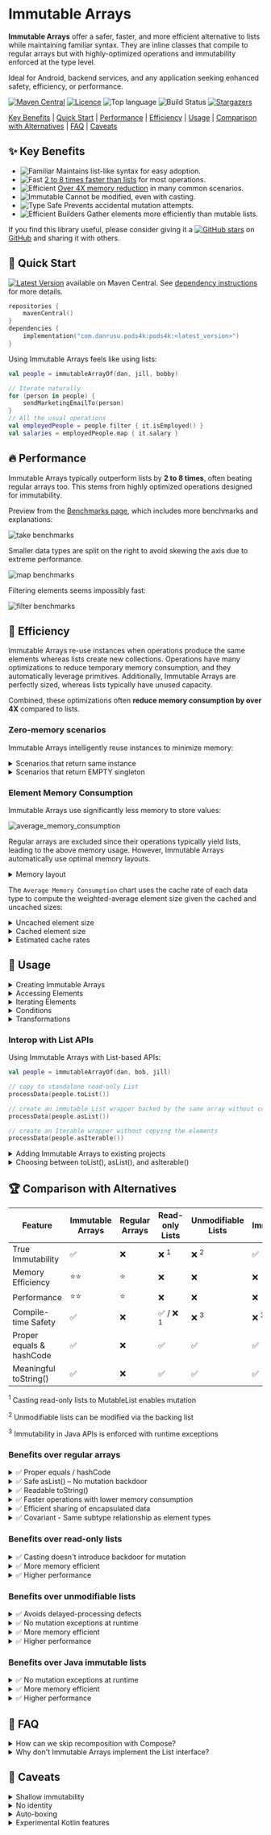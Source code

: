 # Immutable Arrays

**Immutable Arrays** offer a safer, faster, and more efficient alternative to lists while maintaining familiar syntax.
They are inline classes that compile to regular arrays but with highly-optimized operations and immutability enforced at
the type level.

Ideal for Android, backend services, and any application seeking enhanced safety, efficiency, or performance.

[![Maven Central][maven-central-badge]][maven-central-url]
[![Licence][license-badge]][license-url]
![Top language][top-language-badge]
![Build Status][build-status-badge]
[![Stargazers][stars-badge]][stars-url]

[Key Benefits](#-key-benefits) |
[Quick Start](#-quick-start) |
[Performance](#-performance) |
[Efficiency](#-efficiency) |
[Usage](#-usage) |
[Comparison with Alternatives](#-comparison-with-alternatives) |
[FAQ](#-faq) |
[Caveats](#-caveats)

## ✨ Key Benefits

* ![Familiar][familiar-shield] Maintains list-like syntax for easy adoption.
* ![Fast][fast-shield] [2 to 8 times faster than lists](BENCHMARKS.md) for most operations.
* ![Efficient][efficient-shield] [Over 4X memory reduction](#-efficiency) in many common scenarios.
* ![Immutable][immutable-shield] Cannot be modified, even with casting.
* ![Type Safe][type-safe-shield] Prevents accidental mutation attempts.
* ![Efficient Builders][efficient-builders-shield] Gather elements more efficiently than mutable lists.

If you find this library useful, please consider giving it a [![GitHub stars][github-stars-shield]][github-url]
on [GitHub][github-url] and sharing it with others.

## 🚀 Quick Start

[![Latest Version][latest-version-shield]][maven-central-url] available on Maven Central.
See [dependency instructions](../README.md#installation) for more details.

```kotlin
repositories {
    mavenCentral()
}
dependencies {
    implementation("com.danrusu.pods4k:pods4k:<latest_version>")
}
```

Using Immutable Arrays feels like using lists:

```kotlin
val people = immutableArrayOf(dan, jill, bobby)

// Iterate naturally
for (person in people) {
    sendMarketingEmailTo(person)
}
// All the usual operations
val employedPeople = people.filter { it.isEmployed() }
val salaries = employedPeople.map { it.salary }
```

## 🔥 Performance

Immutable Arrays typically outperform lists by **2 to 8 times**, often beating regular arrays too. This stems from
highly optimized operations designed for immutability.

Preview from the [Benchmarks page](BENCHMARKS.md), which includes more benchmarks and explanations:

![take benchmarks](./resources/benchmarks/take.png)

Smaller data types are split on the right to avoid skewing the axis due to extreme performance.

![map benchmarks](./resources/benchmarks/map.png)

Filtering elements seems impossibly fast:

![filter benchmarks](./resources/benchmarks/filter.png)

## 🎯 Efficiency

Immutable Arrays re-use instances when operations produce the same elements whereas lists create new collections.
Operations have many optimizations to reduce temporary memory consumption, and they automatically leverage primitives.
Additionally, Immutable Arrays are perfectly sized, whereas lists typically have unused capacity.

Combined, these optimizations often **reduce memory consumption by over 4X** compared to lists.

### Zero-memory scenarios

Immutable Arrays intelligently reuse instances to minimize memory:

<details>
<summary>Scenarios that return same instance</summary>

These scenarios return `this` without allocating any memory:

| Operation                         | Returns `this` when                 |
|-----------------------------------|-------------------------------------|
| `take(n)`                         | `n >= size`                         |
| `takeWhile { condition }`         | all elements meet the condition     |
| `takeLast(n)`                     | `n >= size`                         |
| `takeLastWhile { condition }`     | all elements meet the condition     |
| `drop(n)`                         | `n == 0`                            |
| `dropWhile { condition }`         | first element fails condition       |
| `dropLast(n)`                     | `n == 0`                            |
| `dropLastWhile { condition }`     | last element fails condition        |
| `sorted()`                        | `size <= 1`                         |
| `sortedDescending()`              | `size <= 1`                         |
| `sortedBy { selector }`           | `size <= 1`                         |
| `sortedByDescending { selector }` | `size <= 1`                         |
| `sortedWith(comparator)`          | `size <= 1`                         |
| `shuffled()` & `shuffled(random)` | `size <= 1`                         |
| `distinct()`                      | `size <= 1`                         |
| `distinctBy { selector }`         | `size <= 1`                         |
| `plus(otherArray)`                | `otherArray.isEmpty()` & vice versa |

These scenarios allocate memory to track elements, but discard it returning the original instance when all elements are
included:

| Operation                     | Returns `this` when               |
|-------------------------------|-----------------------------------|
| `filter { condition }`        | all elements meet the condition   |
| `filterIndexed { condition }` | all elements meet the condition   |
| `filterNot { condition }`     | all elements fail the condition   |
| `distinct()`                  | all elements are distinct         |
| `distinctBy { selector }`     | selector produces distinct values |

</details>

<details>
<summary>Scenarios that return EMPTY singleton</summary>

These scenarios return the `EMPTY` singleton without allocating any memory:

| Operation                                           | Returns `EMPTY` singleton when      |
|-----------------------------------------------------|-------------------------------------|
| `emptyImmutableArray()` & 8 primitive variants      | always                              |
| `immutableArrayOf()`                                | no arguments provided               |
| `ImmutableArray(n) { init }` & 8 primitive variants | `n == 0`                            |
| `regularArray.toImmutableArray()`                   | `isEmpty()`                         |
| `copyFrom(array, startIndex, size)`                 | `size == 0`                         |
| `take(n)`                                           | `n == 0`                            |
| `takeWhile { condition }`                           | first element fails condition       |
| `takeLast(n)`                                       | `n == 0`                            |
| `takeLastWhile { condition }`                       | last element fails condition        |
| `drop(n)`                                           | `n >= size`                         |
| `dropWhile { condition }`                           | all elements fail condition         |
| `dropLast(n)`                                       | `n >= size`                         |
| `dropLastWhile { condition }`                       | all elements fail condition         |
| `map { selector }`                                  | `isEmpty()`                         |
| `mapIndexed { selector }`                           | `isEmpty()`                         |
| `sorted()`                                          | `isEmpty()`                         |
| `sortedDescending()`                                | `isEmpty()`                         |
| `sortedBy { selector }`                             | `isEmpty()`                         |
| `sortedByDescending { selector }`                   | `isEmpty()`                         |
| `sortedWith(comparator)`                            | `isEmpty()`                         |
| `shuffled()` & `shuffled(random)`                   | `isEmpty()`                         |
| `distinct()`                                        | `isEmpty()`                         |
| `distinctBy { selector }`                           | `isEmpty()`                         |
| `plus(otherArray)`                                  | `isEmpty() && otherArray.isEmpty()` |
| `toTypedImmutableArray()`                           | `isEmpty()`                         |
| `zip(other)`                                        | `isEmpty()` or `other.isEmpty()`    |

These scenarios allocate memory to track elements, but return `EMPTY` singleton when no elements are included:

| Operation                                               | Returns `EMPTY` singleton when    |
|---------------------------------------------------------|-----------------------------------|
| `ImmutableArray.Builder.build()` & 8 primitive variants | `isEmpty()`                       |
| `immutableArrayOfNotNull(...)`                          | all arguments are null            |
| `buildImmutableArray { ... }` & 8 primitive variants    | no elements added                 |
| `iterable.toImmutableArray()`                           | the iterable is empty             |
| `sequence.toImmutableArray()`                           | the sequence is empty             |
| `filter { condition }`                                  | all elements meet the condition   |
| `filterIndexed { condition }`                           | all elements meet the condition   |
| `filterNot { condition }`                               | all elements fail the condition   |
| `filterNotNull()`                                       | all elements are null             |
| `mapNotNull { selector }`                               | all elements are null             |
| `mapIndexedNotNull { selector }`                        | all elements are null             |
| `distinct()`                                            | all elements are distinct         |
| `distinctBy { selector }`                               | selector produces distinct values |
| `flatMap { selector }`                                  | all nested collections are empty  |
| `flatten()`                                             | all nested arrays are empty       |

</details>

### Element Memory Consumption

Immutable Arrays use significantly less memory to store values:

![average_memory_consumption](./resources/memory/AverageMemory.png)

Regular arrays are excluded since their operations typically yield lists, leading to the above memory usage. However,
Immutable Arrays automatically use optimal memory layouts.

<details>
<summary>Memory layout</summary>

Here's an example where we code naturally and automatically benefit from primitives:

![Memory Layout of Immutable Arrays](./resources/memory/immutable-array-memory-layout.drawio.png)

Note that the `values` Immutable Array variable directly references a primitive `IntArray` in the generated bytecode.

Immutable Array operations produce Immutable Arrays in order to preserve immutability guarantees. However, most
regular-array operations produce lists resulting in the following memory layout:

![Memory Layout of Read-only Lists](./resources/memory/list-memory-layout.drawio.png)

Unlike lists or regular arrays, Immutable Arrays also dynamically switch to the most optimal data type:

```kotlin
// ImmmutableArray<Person>
val people = immutableArrayOf(dan, bob, jill)

// ImmutableFloatArray storing primitive floats!
val peopleWeights = people.map { it.weightKg }
```

</details>

The `Average Memory Consumption` chart uses the cache rate of each data type to compute the weighted-average element
size given the cached and uncached sizes:

<details>
<summary>Uncached element size</summary>

Immutable Arrays store primitives whereas lists store references to wrapper objects. Each wrapper incurs extra overhead
from the object header and padding. Combined with the reference to each wrapper, this results in much higher memory
consumption:

![uncached values](./resources/memory/UncachedValues.png)

</details>

<details>
<summary>Cached element size</summary>

The JVM maintains a small cache of boxed primitive values:

* All `Boolean` and `Byte` values.
* `Char` ASCII values between `0` and `127`.
* `Short`, `Int`, & `Long` values between `-128` and `127`.
* `Float` and `Double` values are never cached.

Storing references to cached wrappers often takes more memory than storing the values directly with Immutable Arrays:

![cached values](./resources/memory/CachedValues.png)

Note that the cache is bypassed when calling the constructor directly (E.g.`java.lang.Boolean(true)`,
`java.lang.Integer(0)`, etc.). This can happen in generic utilities that use reflection to fetch the class by name and
call the constructor making it easy to miss these types of inefficiencies.

</details>

<details>
<summary>Estimated cache rates</summary>

These estimates represent the average percentage of values that use the JVM cache for use-cases that store values in
lists. Lists typically store user data as opposed to all values that we encounter in code. For example, loops are common
and loop counters are usually small, but storing loop counters in lists isn't common.

| Data Type         | Caching Range    | Estimated Cache Rate |
|-------------------|------------------|----------------------|
| Boolean           | `true & false`   | 100%                 |
| Byte              | `-128 to 127`    | 100%                 |
| Char              | ASCII `0 to 127` | 90%                  |
| Short             | `-128 to 127`    | 70%                  |
| Int               | `-128 to 127`    | 50%                  |
| Float             | N/A              | 0%                   |
| Long <sup>1</sup> | `-128 to 127`    | 5%                   |
| Double            | N/A              | 0%                   |

<sup>1</sup> `Long` is chosen when anticipating larger values, such as when storing salaries in cents, but all salaries
are greater than $1.27 making the cache useless in this scenario.

</details>

## 📖 Usage

<details>
<summary>Creating Immutable Arrays</summary>

#### Regular Creation

```kotlin
// Empty Arrays
emptyImmutableArray<String>() // generic ImmutableArray<String>
emptyImmutableBooleanArray() // primitive ImmutableBooleanArray
// ...

// From Values
immutableArrayOf("Bob", "Jane") // ImmutableArray<String>
immutableArrayOf(1, 2, 3) // primitive int array
immutableArrayOf<Int>(1, 2, 3) // generic array with boxed integers

// Generated Elements
ImmutableArray(size = 3) { it.toString() } // ["0", "1", "2"]
ImmutableIntArray(size = 5) { it * it } // [0, 1, 4, 9, 16]

// From Existing Collections
listOfStrings.toImmutableArray() // ImmutableArray<String>
listOfIntegers.toImmutableArray() // primitive ImmutableIntArray
listOfIntegers.toImmutableArray<Int>() // generic ImmutableArray<Int>
// similarly with conversions from regular arrays or other iterables like Set, etc.


```

#### With Build Functions

Use build functions for unknown sizes — they're more efficient than collecting elements in a mutable list.

```kotlin
// Creates generic ImmutableArray<Person>
val adults = buildImmutableArray<Person> {
    for (person in people) {
        if (person.age >= 18) add(person)
    }
}

// Creates primitive ImmutableIntArray
val favoriteNumbers = buildImmutableIntArray {
    people.forEach { addAll(it.favoriteNumbers) }
}
```

#### With Builders

Use immutable-array builders when accumulating values in more complex scenarios. They're more efficient than
accumulating values in a mutable list.

```kotlin
fun getTopStocks(): ImmutableArray<Stock> {
    val topStocksBuilder = ImmutableArray.Builder<Stock>()

    addTrendingStocks(topStocksBuilder)
    addFastestGrowingStocks(topStocksBuilder)

    return topStocksBuilder.build()
}

// primitive variants also have builders e.g. ImmutableBooleanArray.Builder()
```

</details>

<details>
<summary>Accessing Elements</summary>

#### By Position

```kotlin
val names = immutableArrayOf("Dan", "Bob", "Jill")

names[0] // "Dan"
val (first, _, third) = names // first = "Dan", third = "Jill"

// Special access methods
names.single() // similarly with singleOrNull()
names.first() // similarly with firstOrNUll()
names.last() // similarly with lastOrNull()
```

#### By Condition

```kotlin
val numbers = immutableArrayOf(1, 4, 5, 6)

val firstEvenNumber = numbers.first { it % 2 == 0 } // 4
val lastOddNumber = numbers.last { it % 2 == 1 } // 5
// similarly with firstOrNull { condition } and lastOrNull { condition }

numbers.single { it % 3 == 0 } // 6
// similarly with singleOrNull
```

</details>

<details>
<summary>Iterating Elements</summary>

```kotlin
val names = immutableArrayOf("Dan", "Bob", "Jill")

// For-Loop
for (name in names) {
    println(name)
}

// ForEach
names.forEach { println(it) }
names.forEachIndexed { index, name -> println("$index: name") }

// Sequence
names.asSequence()
    .filter { /* ... */ }
    .forEach { /* ... */ }

// Iterator
names.asIterable()

val iterator = names.iterator()
while (iterator.hasNext()) {
    //...
}
```

</details>

<details>
<summary>Conditions</summary>

#### Element Conditions

```kotlin
val names = immutableArrayOf("Dan", "Bobby", "Jill")

"Jill" in names // true
names.contains("Joe") // false
names.isEmpty() // false

names.all { it.isNotEmpty() } // true
names.any { it.startsWith("B") } // true
names.none { it.length > 10 } // true
// etc.
```

#### Array Equality Conditions

Structural equality (double `==`) works as expected. Kotlin prevents using `===` (referential equality) because
Immutable Arrays are erased at compile time. Instead, use `referencesSameArrayAs` to check if two instances reference
the same underlying array:

```kotlin
val names = immutableArrayOf("Dan", "Jill")
val sameNames = immutableArrayOf("Dan", "Jill")

// true since they contain identical values
names == sameNames // regular equality

// false since they were created separately 
names.referencesSameArrayAs(sameNames) // referential equality of the array

// Immutability allows us to safely share instances behind the scenes
names.take(100).referencesSameArrayAs(names) // true
names.filter { it.isNotEmpty() }.referencesSameArrayAs(names) // true
// etc.
```

</details>

<details>
<summary>Transformations</summary>

```kotlin
val names = immutableArrayOf("Dan", "Bobby", "Jill")

names.map { it.length } // [3, 5, 4]
names.filter { it.length <= 4 } // ["Dan", "Jill"]
names.take(2) // ["Dan", "Bobby"]
names.sorted() // ["Bobby", "Dan", "Jill"]
names.partition { it.length % 2 == 0 } // Pair(["Jill"], ["Dan", "Bobby"])
// etc.
```

</details>

### Interop with List APIs

Using Immutable Arrays with List-based APIs:

```kotlin
val people = immutableArrayOf(dan, bob, jill)

// copy to standalone read-only List
processData(people.toList())

// create an immutable List wrapper backed by the same array without copying elements
processData(people.asList())

// create an Iterable wrapper without copying the elements
processData(people.asIterable())
```

<details>
<summary>Adding Immutable Arrays to existing projects</summary>

You can transition to Immutable Arrays gradually, without needing to replace all lists at once. This can be tackled at
the class, package, or module level. The boundaries that interact with other parts of the application can expose
Immutable Arrays as regular collections using `toList`, `asList`, or `asIterable`. As adoption progresses, the boundary
layers can be updated to operate on Immutable Arrays directly for optimal efficiency.

Mutable lists that are used for accumulating elements can also be replaced with Immutable Array builders as these
builders are much more efficient.

</details>

<details>
<summary>Choosing between toList(), asList(), and asIterable()</summary>

For reference types, like `ImmutableArray<Person>`, use `asList()` or `asIterable()`. These create a tiny wrapper over
the same array without copying the elements so it's extremely memory efficient and fast. Using `asList()` supports
random access while `asIterable()` forces sequential access patterns.

For the 8 primitive variants, such as `ImmutableFloatArray`, exposing these to list APIs will auto-box elements:

* Use `asList()` or `asIterable()` when the number of accesses won't exceed the number of elements as this minimizes
  auto-boxing since elements will get auto-boxed lazily each time they are accessed.
* For everything else, use `toList()` to copy and auto-box all values upfront into a separate collection and avoid
  additional auto-boxing if the number of accesses might exceed the number of elements.

Using `asList()` or `asIterable()` uses less up-front memory and also reduces the garbage collection overhead for use
cases that process elements without retaining them, such as when summing their values. Processing elements one at a time
only retains a reference to the most recent one. The garbage collection step traverses live objects so it's unaffected
by large numbers of discarded wrappers making this usage pattern extremely fast and efficient.

</details>

## 🏆 Comparison with Alternatives

| Feature                  | Immutable Arrays | Regular Arrays | Read-only Lists    | Unmodifiable Lists | Java Immutable Lists |
|--------------------------|------------------|----------------|--------------------|--------------------|----------------------|
| True Immutability        | ✅                | ❌              | ❌ <sup>1</sup>     | ❌ <sup>2</sup>     | ✅                    |
| Memory Efficiency        | ⭐⭐               | ⭐              | ❌                  | ❌                  | ❌                    |
| Performance              | ⭐⭐               | ⭐              | ❌                  | ❌                  | ❌                    |
| Compile-time Safety      | ✅                | ❌              | ✅ / ❌ <sup>1</sup> | ❌ <sup>3</sup>     | ❌ <sup>3</sup>       |
| Proper equals & hashCode | ✅                | ❌              | ✅                  | ✅                  | ✅                    |
| Meaningful toString()    | ✅                | ❌              | ✅                  | ✅                  | ✅                    |

<sup>1</sup> Casting read-only lists to MutableList enables mutation

<sup>2</sup> Unmodifiable lists can be modified via the backing list

<sup>3</sup> Immutability in Java APIs is enforced with runtime exceptions

### Benefits over regular arrays

<details>
<summary>✅ Proper equals / hashCode</summary>

Unlike regular arrays, Immutable arrays have proper equals & hashCode implementations allowing us to check structural
equality:

```kotlin
immutableArrayOf("Dan", "Bob") == immutableArrayOf("Dan", "Bob") // true

arrayOf("Dan", "Bob") == arrayOf("Dan", "Bob") // false despite identical contents
```

Since we can compare lists directly, developers occasionally attempt to do the same with regular arrays. Even worse,
defects can sneak in without obvious usages of these broken behaviors:

```kotlin
data class Order(val id: Long, private val products: Array<Product>)

val rejectedOrders = mutableSetOf<Order>()
// Oops, attempting to add Orders to a hashSet will make use of the auto-generated 
// equals & hashCode methods from the Order data class which will in turn rely on 
// the defective equals & hashCode implementation of regular arrays
```

Swapping `Array<Product>` with `ImmutableArray<Product>` will fix this defect scenario.

</details>

<details>
<summary>✅ Safe asList() – No mutation backdoor</summary>

The `asList()` function is typically used to efficiently share regular arrays with APIs that operate on lists since this
creates a view wrapper that shares the same backing array without copying the elements. However, casting the wrapper
exposes a backdoor for mutating the original array:

```kotlin
val array = arrayOf("Dan", "Jill")
val list = namesArray.asList()

(list as MutableList<String>)[0] = "Bob"
array[0] // "Bob"!!!
```

Unlike regular arrays, calling `asList()` on an Immutable Array is safe as that returns a truly-immutable view backed by
the same array.

</details>

<details>
<summary>✅ Readable toString()</summary>

Unlike regular arrays, Immutable Arrays provide a readable `toString()` output:

```kotlin
println(immutableArrayOf("Dan", "Bob")) // [Dan, Bob]  Nice!

println(arrayOf("Dan", "Bob")) // [Ljava.lang.String;@7d4991ad  Yuck!
```

</details>

<details>
<summary>✅ Faster operations with lower memory consumption</summary>

Regular arrays are often used for memory and performance benefits, but many operations produce lists, negating those
benefits and adding auto-boxing overhead.

```kotlin
val weights = doubleArrayOf(1.5, 3.0, 10.2, 15.7, 2.0)
val largeWeights = weights.filter { it > 10.0 }
// Oops, this creates a List<Double> auto-boxing each value!
```

Unlike regular arrays, Immutable Arrays have specializations resulting in the most optimal representation so that clean
code is efficient by default:

```kotlin
val people = immutableArrayOf(
    Person(name = "Dan", age = 3),
    Person(name = "Bob", age = 4),
) // ImmutableArray<Person>

// Since the age field is a non-nullable Int, Mapping the ages uses an 
// efficient ImmutableIntArray storing primitive int values
val ages = people.map { it.age }
```

Here's a non-exhaustive list of operations that take advantage of primitives resulting in significant memory and
performance improvements over regular arrays:

* drop
* dropLast
* dropLastWhile
* dropWhile
* filter
* filterIndexed
* filterNot
* filterNotNull
* flatMap
* flatMapIndexed
* flatten
* map
* mapNotNull
* mapIndexed
* mapIndexedNotNull
* partition
* sorted
* sortedBy
* sortedByDescending
* sortedDescending
* sortedWith
* take
* takeLast
* takeLastWhile
* takeWhile
* etc.

</details>

<details>
<summary>✅ Efficient sharing of encapsulated data</summary>

Regular arrays can have their elements reassigned making them a poor choice for encapsulated data that needs to be
shared. The only safe solution is to duplicate the contents before sharing so that callers can't mutate the encapsulated
array. Note that calling `asList()` on a generic array is not safe as the generated view can be cast into a
`MutableList` exposing a backdoor for mutating the original array. Additionally, calling `asList()` on a primitive
array, like `IntArray`, negatively affects memory and performance by auto-boxing elements every time they're accessed.

Immutable arrays can be safely shared resulting in cleaner and more efficient code.
</details>

<details>
<summary>✅ Covariant - Same subtype relationship as element types</summary>

Kotlin prevents an entire category of Java defects by treating arrays as invariant because they're mutable. This
prevents treating an `Array<String>` as an `Array<Any>` in order to avoid compiling code that later attempts to add
non-String elements to the array.

With Immutable Arrays, we restored covariance while guaranteeing type safety. Since they can't be modified, we can
leverage subtyping relationships between classes. For example, if `Manager` is a subtype of `Person`:

```kotlin
fun promoteManagers(managers: ImmutableArray<Manager>) {
    managers.forEach { increaseSalaryFor(it) }

    // This works! ImmutableArray<Manager> is a subtype of ImmutableArray<Person>
    notifyPeople(managers, "You got a raise!")
}

fun notifyPeople(people: ImmutableArray<Person>, message: String) {
    //...
}
```

Immutable Arrays follow the same subtyping relationships as their elements, making the code more intuitive and flexible
without sacrificing safety.

</details>

### Benefits over read-only lists

<details>
<summary>✅ Casting doesn't introduce backdoor for mutation</summary>

Despite appearances, read-only lists can be modified through casting to `MutableList`:

```kotlin
val values = listOf(1, 2, 3)
(values as MutableList)[0] = 100 // backdoor to mutation
println(values) // [100, 2, 3]
```

Immutable arrays don't have this backdoor:

```kotlin
val values = immutableArrayOf(1, 2, 3)
values[0] = 100 // Compiler error: No set method providing array access

@Suppress("CAST_NEVER_SUCCEEDS")
(values as IntArray)[0] = 100
// ClassCastException: ImmutableIntArray cannot be cast to [I
```

</details>

<details>
<summary>✅ More memory efficient</summary>

Immutable Arrays reduce memory consumption by over 4X compared to lists in most scenarios. See
the [Efficiency](#-efficiency) comparison for details.

</details>

<details>
<summary>✅ Higher performance</summary>

Immutable Arrays are between 2 - 8X faster than lists for most operations. See the [Benchmark page](BENCHMARKS.md) for
details.

</details>

### Benefits over unmodifiable lists

<details>
<summary>✅ Avoids delayed-processing defects</summary>

Calling `Collections.unmodifiableList(myMutableList)` doesn't create a new immutable list — it simply wraps the
original, which remains mutable. Although the view won't allow mutation, the underlying collection that the view
references can be mutated. This introduces a category of defects where a view is shared and intended to be processed
right away but the underlying list is modified again before the view is processed. This can happen when the view is
shared and then a separate thread mutates the underlying list. Another scenario is when the handling logic gets updated
to delay the processing to a later time by introducing a worker queue.

Immutable arrays don't have this problem as they can never be mutated.

</details>

<details>
<summary>✅ No mutation exceptions at runtime</summary>

Unmodifiable lists implement the Java `List` interface and override mutating methods to throw exceptions. Although
mutation is prevented at the view level, bad usages result in runtime exceptions affecting the user experience.

Immutable Arrays prevent mutation at compile time, eliminating this entire class of defects.

</details>

<details>
<summary>✅ More memory efficient</summary>

Unmodifiable lists have the same memory drawbacks as read-only lists
(see [Benefits over read-only lists](#benefits-over-read-only-lists)) along with a tiny extra overhead from the wrapper.

</details>

<details>
<summary>✅ Higher performance</summary>

Unmodifiable lists have similar performance drawbacks as read-only lists (
see [Benefits over read-only lists](#benefits-over-read-only-lists)) but slightly worse due to the extra layer of
indirection caused by the view wrapper.

</details>

### Benefits over Java immutable lists

<details>
<summary>✅ No mutation exceptions at runtime</summary>

Java-based immutable lists, like Guava's, extend the Java `List` interface but rely on runtime exceptions to prevent
modifications. Although this prevents mutation, bad usages result in runtime exceptions affecting the user experience.

Attempting to mutate an immutable array won't even compile preventing this category of defects altogether.

</details>

<details>
<summary>✅ More memory efficient</summary>

Immutable lists have the same memory drawbacks as read-only lists
(see [Benefits over read-only lists](#benefits-over-read-only-lists))

</details>

<details>
<summary>✅ Higher performance</summary>

Immutable lists have the same performance drawbacks as read-only lists
(see [Benefits over read-only lists](#benefits-over-read-only-lists)).

</details>

## 🙋 FAQ

<details>
<summary>How can we skip recomposition with Compose?</summary>

Compose isn't aware that Immutable Arrays cannot be modified so we need to append the following to
the [stability configuration file][stability-configuration-url]:

```text
// Consider immutable arrays as stable since they can't be modified
com.danrusu.pods4k.immutableArrays.Immutable*
```

This allows you to store immutable or stable elements in Immutable Arrays and safely skip recomposition. Immutable
elements are deeply immutable. Stable elements can contain [MutableState][mutable-state-url] components that notify the
Compose runtime when a value changed and trigger recomposition.

</details>

<details>
<summary>Why don't Immutable Arrays implement the List interface?</summary>

There are several reasons:

1. If the 8 primitive variants implemented the List interface, (eg.`ImmutableFloatArray` implemented `List<Float>`),
   elements would be auto-boxed on every access significantly affecting the memory and performance of the library.
2. If Immutable Arrays implement `List`, the Kotlin standard library operations overshadow the optimized versions from
   this library. This significantly affects the memory and performance of this library and also breaks immutability
   guarantees since the Kotlin standard library produces read-only lists that can be mutated through casting.
3. The `List` interface contains methods with `List` return types that we wouldn't want users to use. Using these would
   affect the memory and performance, but most importantly, this would make usages accidentally cross over into the list
   world where the immutability guarantees no longer exist. Throwing an `OperationNotSupportedException` would break the
   `List` contract breaking downstream usages in unpredictable ways.

</details>

## 📌 Caveats

<details>
<summary>Shallow immutability</summary>

Immutable Arrays are shallowly immutable – you can’t modify the array itself, but the elements inside may still be
mutable:

```kotlin
val people = immutableArrayOf(Person("Bob"), Person("Jane"))

people[0].spouse = Person("Jill")
```

This is typical behavior for immutable collections across programming languages.

</details>

<details>
<summary>No identity</summary>

As inline value classes, Immutable Arrays are primarily compile-time abstractions that don't exist at runtime since they
compile to regular arrays in the generated bytecode without being wrapped in any sort of persistent wrapper object. When
auto-boxing occurs (see Auto-boxing below), the auto-boxed wrapper is temporary so its identity cannot be used.

#### Reference equality:

```kotlin
// Note the triple === referential equality.
immutableArray1 === immutableArray2 // Compiler error: Identity equality is forbidden
```

Instead, use double equals (`immutableArray1 == immutableArray2`) for structural equality or use
`immutableArray1.referencesSameArrayAs(immutableArray2)` to check whether two Immutable Arrays reference the same
underlying array instance.

#### Identity hashCode:

```kotlin
val values = immutableArrayOf(1, 2, 3)
val identityHashCode = System.identityHashCode(values)
// Oops, identityHashCode accepts Any type instead of an immutable array type, so it's auto-boxed 
// and the identity hashCode of that temporary wrapper is returned which is meaningless
```

#### Synchronization:

```kotlin
class Account(val accountHolders: ImmutableArray<Person>) {
    fun withdraw(amount: Money) {
        // Compiler warning: Synchronizing by ImmutableArray<Person> is forbidden
        // because holding a lock on a temporary auto-boxed wrapper is meaningless
        synchronized(accountHolders) {
            balance -= amount
        }
    }
}
```

</details>

<details>
<summary>Auto-boxing</summary>

Immutable arrays are zero-cost abstractions that get eliminated at compile time so the code operates on the underlying
array directly.

When an Immutable Array is used as a generic type or supertype (like `Any`), the Kotlin compiler inserts instructions to
auto-box the Immutable Array. This auto-boxing is different from lists where each primitive element is auto-boxed.
Instead, the element representation is unaffected and the entire array is wrapped in a single tiny wrapper. This avoids
the memory and performance concerns that we usually encounter when auto-boxing values in lists because the per-element
memory consumption is unchanged, and primitives continue to be stored in a contiguous region of memory.

Explicitly specifying Immutable-Array types avoids auto-boxing. Auto-boxing is also avoided for generic parameters of
inline functions. For example, `with(immutableArray) { ... }` avoids auto-boxing because `with` is declared as an inline
function so the body gets inlined into each call site replacing the generic type with the actual type.

Here are some examples to get a better idea of where auto-boxing occurs:

```kotlin
// no auto-boxing.  `names` references the underlying array directly
val names = immutableArrayOf("Dan", "Bob")

// no auto-boxing because `with` is an inline function so the generic parameter gets replaced at compile time
with(names) {
    println(this.size)
}

// casting induces auto-boxing.  This prevents casting an Immutable Array as a regular array 
names as Any

// auto-boxing.  The Immutable Array is passed as a supertype since println accepts `Any`
println(names)

// You can avoid auto-boxing by calling toString() explicitly but the benefit is negligible if it's not in a loop
println(names.toString()) // no auto-boxing since we're not passing the immutable array itself

// Even though we're explicitly specifying the ImmutableArray type as the generic type, the ArrayList 
// class itself isn't hardcoded to work with Immutable Arrays, so each immutable array will be auto-boxed
val arrays = ArrayList<ImmutableArray<String>>()
arrays += names // auto-boxing due to generics

// auto-boxing because the immutable array is used as a generic receiver
names.genericExtensionFunction()

fun <T> T.genericExtensionFunction() {
    // ...
}
```

When using reflection to traverse the object graph, reflective code will encounter the underlying array directly except
for the auto-boxing scenarios, in which case it will encounter the tiny wrapper.

For optimal performance, we recommend explicitly using the immutable array types for everything that expects to work
with Immutable arrays as this avoids auto-boxing. Passing Immutable Arrays to generic inline functions also avoids
auto-boxing, as the generic parameter is replaced at compile time.

</details>

<details>
<summary>Experimental Kotlin features</summary>

This library leverages the following experimental Kotlin features that may evolve in future Kotlin releases:

* [Overload resolution by lambda return type](https://kotlinlang.org/api/latest/jvm/stdlib/kotlin/-overload-resolution-by-lambda-return-type/)
    * This enables multiple overloaded functions that only differ in the lambda return type. This enables optimized
      specializations that auto-bind to the most optimal return type. Eg. `people.map { it.weightKg }` returns an
      `ImmutableFloatArray` when `weightKg` is a float.
    * This feature was introduced in Kotlin 1.4 and is used extensively throughout the Kotlin standard library.
    * Vote and comment on this [YouTrack ticket](https://youtrack.jetbrains.com/issue/KT-51107) to stabilize this
      feature.
* [Custom equals in value classes](https://youtrack.jetbrains.com/issue/KT-24874/Support-custom-equals-and-hashCode-for-value-classes)
    * This enables overriding the `equals` & `hashCode` methods for inline value classes.
    * This was added for the JVM IR backend (which handles both Android & regular backend JVM development) in Kotlin 1.9
      but hasn't been announced yet because the other multiplatform backends were not ready.
    * Vote and comment on this [YouTrack ticket](https://youtrack.jetbrains.com/issue/KT-24874) to raise the importance
      of this feature so that Immutable Arrays can eventually support Kotlin multiplatform.

</details>

[maven-central-badge]: https://img.shields.io/badge/dynamic/json?url=https%3A%2F%2Fraw.githubusercontent.com%2Fdaniel-rusu%2Fpods4k%2Frefs%2Fheads%2Fmain%2Flatest_version.json&query=version&style=for-the-badge&label=maven-central&color=orange

[license-badge]: https://img.shields.io/github/license/daniel-rusu/pods4k?style=for-the-badge

[top-language-badge]: https://img.shields.io/github/languages/top/daniel-rusu/pods4k?style=for-the-badge

[build-status-badge]: https://img.shields.io/github/actions/workflow/status/daniel-rusu/pods4k/ci.yml?style=for-the-badge&label=CI

[stars-badge]: https://img.shields.io/github/stars/daniel-rusu/pods4k?style=for-the-badge


[familiar-shield]: https://img.shields.io/badge/Clean_%26_Familiar-blue

[fast-shield]: https://img.shields.io/badge/Blazing_Fast-blue

[efficient-shield]: https://img.shields.io/badge/Memory_Efficient-blue

[immutable-shield]: https://img.shields.io/badge/True_Immutability-blue

[type-safe-shield]: https://img.shields.io/badge/Type_Safety-blue

[efficient-builders-shield]: https://img.shields.io/badge/Efficient_Builders-blue

[github-stars-shield]: https://img.shields.io/github/stars/daniel-rusu/pods4k?label=Star

[latest-version-shield]: https://img.shields.io/badge/dynamic/json?url=https%3A%2F%2Fraw.githubusercontent.com%2Fdaniel-rusu%2Fpods4k%2Frefs%2Fheads%2Fmain%2Flatest_version.json&query=version&label=Latest%20Version&color=orange


[github-url]: https://github.com/daniel-rusu/pods4k

[stars-url]: https://github.com/daniel-rusu/pods4k/stargazers

[maven-central-url]: https://central.sonatype.com/artifact/com.danrusu.pods4k/pods4k

[license-url]: https://github.com/daniel-rusu/pods4k/blob/main/LICENSE

[stability-configuration-url]: https://developer.android.com/develop/ui/compose/performance/stability/fix#configuration-file

[mutable-state-url]: https://developer.android.com/reference/kotlin/androidx/compose/runtime/MutableState
